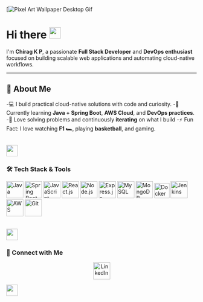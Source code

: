 [![Pixel Art Wallpaper Desktop Gif](https://github.com/user-attachments/assets/68b05b87-a235-4916-82e3-b3d8bfa59896)
<h1 align="left">Hi there <img src="https://media.giphy.com/media/hvRJCLFzcasrR4ia7z/giphy.gif" width="30px" /></h1>

I'm **Chirag K P**, a passionate **Full Stack Developer** and **DevOps enthusiast** focused on building scalable web applications and automating cloud-native workflows.

---

## 🚀 About Me
-💻 I build practical cloud-native solutions with code and curiosity.
-🌱 Currently learning **Java + Spring Boot**, **AWS Cloud**, and **DevOps practices**.
-🔁 Love solving problems and continuously **iterating** on what I build
-⚡ Fun Fact: I love watching **F1 🏎️**, playing **basketball**, and gaming.

<img src="https://media.giphy.com/media/ObNTw8Uzwy6KQ/giphy.gif" width="30px"></h3>
---

### 🛠️ Tech Stack & Tools
<p align="left">
  <img src="https://img.icons8.com/color/48/java-coffee-cup-logo--v1.png" height="45" width="45" title="Java"/>
  <img src="https://img.icons8.com/color/48/spring-logo.png" height="45" width="45" title="Spring Boot"/>
  <img src="https://img.icons8.com/color/48/javascript--v1.png" height="45" width="45" title="JavaScript"/>
  <img src="https://img.icons8.com/color/48/react-native.png" height="45" width="45" title="React.js"/>
  <img src="https://img.icons8.com/color/48/nodejs.png" height="45" width="45" title="Node.js"/>
  <img src="https://upload.wikimedia.org/wikipedia/commons/6/64/Expressjs.png" height="45" title="Express.js" />
  <img src="https://img.icons8.com/color/48/mysql-logo.png" height="45" width="45" title="MySQL"/>
  <img src="https://img.icons8.com/color/48/mongodb.png" height="45" width="45" title="MongoDB"/>
  <img src="https://img.icons8.com/ios-filled/50/000000/docker.png" title="Docker Hub" width="40" height="40"/>
  <img src="https://img.icons8.com/color/48/jenkins.png" height="45" width="45" title="Jenkins"/>
  <img src="https://img.icons8.com/color/48/amazon-web-services.png" height="45" width="45" title="AWS"/>
  <img src="https://img.icons8.com/color/48/git.png" height="45" width="45" title="Git"/>
</p>

<img src="https://media.giphy.com/media/ObNTw8Uzwy6KQ/giphy.gif" width="30px"></h3>
---

### 🔗 Connect with Me
<p align="center">
  <a href="https://linkedin.com/in/chirag-kp" target="_blank">
    <img src="https://img.icons8.com/color/48/linkedin.png" height="45" width="45" alt="LinkedIn"/>
  </a>
</p>

<img src="https://media.giphy.com/media/ObNTw8Uzwy6KQ/giphy.gif" width="30px"></h3>
